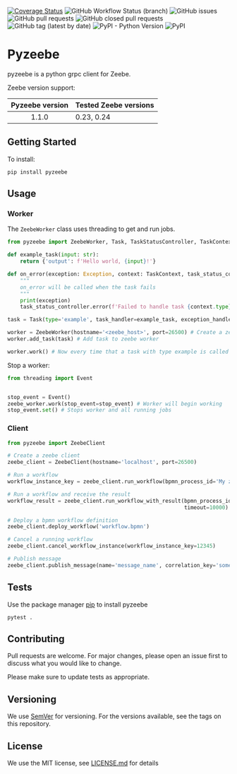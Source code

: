 [![Coverage Status](https://coveralls.io/repos/github/JonatanMartens/pyzeebe/badge.svg?branch=master)](https://coveralls.io/github/JonatanMartens/pyzeebe?branch=master)
![GitHub Workflow Status (branch)](https://img.shields.io/github/workflow/status/JonatanMartens/pyzeebe/Test%20pyzeebe/master)
![GitHub issues](https://img.shields.io/github/issues-raw/JonatanMartens/pyzeebe)
![GitHub pull requests](https://img.shields.io/github/issues-pr-raw/JonatanMartens/pyzeebe)
![GitHub closed pull requests](https://img.shields.io/github/issues-pr-closed-raw/JonatanMartens/pyzeebe)
![GitHub tag (latest by date)](https://img.shields.io/github/v/tag/JonatanMartens/pyzeebe)
![PyPI - Python Version](https://img.shields.io/pypi/pyversions/pyzeebe)
![PyPI](https://img.shields.io/pypi/v/pyzeebe)



# Pyzeebe
pyzeebe is a python grpc client for Zeebe.

Zeebe version support:

| Pyzeebe version | Tested Zeebe versions |
|:---------------:|----------------|
| 1.1.0           | 0.23, 0.24         |

## Getting Started
To install:

`pip install pyzeebe`

## Usage

### Worker

The `ZeebeWorker` class uses threading to get and run jobs.

```python
from pyzeebe import ZeebeWorker, Task, TaskStatusController, TaskContext

def example_task(input: str):
    return {'output': f'Hello world, {input}!'}

def on_error(exception: Exception, context: TaskContext, task_status_controller: TaskStatusController):
    """
    on_error will be called when the task fails
    """ 
    print(exception)
    task_status_controller.error(f'Failed to handle task {context.type}. Error: {str(exception)}')

task = Task(type='example', task_handler=example_task, exception_handler=on_error) # Create task object from example_task

worker = ZeebeWorker(hostname='<zeebe_host>', port=26500) # Create a zeebe worker
worker.add_task(task) # Add task to zeebe worker

worker.work() # Now every time that a task with type example is called example_task will be called
```

Stop a worker:
```python
from threading import Event


stop_event = Event() 
zeebe_worker.work(stop_event=stop_event) # Worker will begin working
stop_event.set() # Stops worker and all running jobs
```

### Client

```python
from pyzeebe import ZeebeClient

# Create a zeebe client
zeebe_client = ZeebeClient(hostname='localhost', port=26500)

# Run a workflow
workflow_instance_key = zeebe_client.run_workflow(bpmn_process_id='My zeebe workflow', variables={})

# Run a workflow and receive the result
workflow_result = zeebe_client.run_workflow_with_result(bpmn_process_id='My zeebe workflow',
                                                        timeout=10000)  # Will wait 10000 milliseconds (10 seconds)

# Deploy a bpmn workflow definition
zeebe_client.deploy_workflow('workflow.bpmn')

# Cancel a running workflow
zeebe_client.cancel_workflow_instance(workflow_instance_key=12345)

# Publish message
zeebe_client.publish_message(name='message_name', correlation_key='some_id')


```

## Tests
Use the package manager [pip](https://pip.pypa.io/en/stable/) to install pyzeebe
 
`pytest .`

## Contributing
Pull requests are welcome. For major changes, please open an issue first to discuss what you would like to change.

Please make sure to update tests as appropriate.


## Versioning
We use [SemVer](semver.org) for versioning. For the versions available, see the tags on this repository.

## License
We use the MIT license, see [LICENSE.md](LICENSE.md) for details